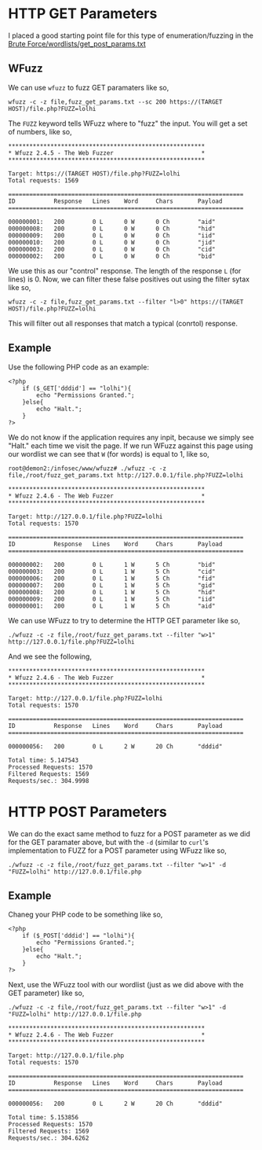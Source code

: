 # HTTP GET Parameters
I placed a good starting point file for this type of enumeration/fuzzing in the [Brute Force/wordlists/get_post_params.txt](https://github.com/weaknetlabs/Penetration-Testing-Grimoire/blob/master/Brute%20Force/wordlists/custom/get_post_params.txt) 
## WFuzz
We can use `wfuzz` to fuzz GET paramaters like so,
```
wfuzz -c -z file,fuzz_get_params.txt --sc 200 https://(TARGET HOST)/file.php?FUZZ=lolhi
```
The `FUZZ` keyword tells WFuzz where to "fuzz" the input. You will get a set of numbers, like so,
```
********************************************************
* Wfuzz 2.4.5 - The Web Fuzzer                         *
********************************************************

Target: https://(TARGET HOST)/file.php?FUZZ=lolhi
Total requests: 1569

===================================================================
ID           Response   Lines    Word     Chars       Payload
===================================================================

000000001:   200        0 L      0 W      0 Ch        "aid"
000000008:   200        0 L      0 W      0 Ch        "hid"
000000009:   200        0 L      0 W      0 Ch        "iid"
000000010:   200        0 L      0 W      0 Ch        "jid"
000000003:   200        0 L      0 W      0 Ch        "cid"
000000002:   200        0 L      0 W      0 Ch        "bid"
```
We use this as our "control" response. The length of the response `L` (for lines) is 0. Now, we can filter these false positives out using the filter sytax like so,
```
wfuzz -c -z file,fuzz_get_params.txt --filter "l>0" https://(TARGET HOST)/file.php?FUZZ=lolhi
```
This will filter out all responses that match a typical (conrtol) response.

## Example
Use the following PHP code as an example:
```
<?php
	if ($_GET['dddid'] == "lolhi"){
		echo "Permissions Granted.";
	}else{
		echo "Halt.";
	}
?>
```
We do not know if the application requires any inpit, because we simply see "Halt." each time we visit the page. 
If we run WFuzz against this page using our wordlist we can see that `W` (for words) is equal to 1, like so,
```
root@demon2:/infosec/www/wfuzz# ./wfuzz -c -z file,/root/fuzz_get_params.txt http://127.0.0.1/file.php?FUZZ=lolhi

********************************************************
* Wfuzz 2.4.6 - The Web Fuzzer                         *
********************************************************

Target: http://127.0.0.1/file.php?FUZZ=lolhi
Total requests: 1570

===================================================================
ID           Response   Lines    Word     Chars       Payload
===================================================================

000000002:   200        0 L      1 W      5 Ch        "bid"
000000003:   200        0 L      1 W      5 Ch        "cid"
000000006:   200        0 L      1 W      5 Ch        "fid"
000000007:   200        0 L      1 W      5 Ch        "gid"
000000008:   200        0 L      1 W      5 Ch        "hid"
000000009:   200        0 L      1 W      5 Ch        "iid"
000000001:   200        0 L      1 W      5 Ch        "aid"
```
We can use WFuzz to try to determine the HTTP GET parameter like so,
```
./wfuzz -c -z file,/root/fuzz_get_params.txt --filter "w>1" http://127.0.0.1/file.php?FUZZ=lolhi
```
And we see the following,
```
********************************************************
* Wfuzz 2.4.6 - The Web Fuzzer                         *
********************************************************

Target: http://127.0.0.1/file.php?FUZZ=lolhi
Total requests: 1570

===================================================================
ID           Response   Lines    Word     Chars       Payload
===================================================================

000000056:   200        0 L      2 W      20 Ch       "dddid"

Total time: 5.147543
Processed Requests: 1570
Filtered Requests: 1569
Requests/sec.: 304.9998

```
# HTTP POST Parameters
We can do the exact same method to fuzz for a POST parameter as we did for the GET paramater above, but with the `-d` (similar to `curl`'s implementation to FUZZ for a POST parameter using WFuzz like so,
```
./wfuzz -c -z file,/root/fuzz_get_params.txt --filter "w>1" -d "FUZZ=lolhi" http://127.0.0.1/file.php
```
## Example
Chaneg your PHP code to be something like so,
```
<?php
	if ($_POST['dddid'] == "lolhi"){
		echo "Permissions Granted.";
	}else{
		echo "Halt.";
	}
?>
```
Next, use the WFuzz tool with our wordlist (just as we did above with the GET parameter) like so,
```
./wfuzz -c -z file,/root/fuzz_get_params.txt --filter "w>1" -d "FUZZ=lolhi" http://127.0.0.1/file.php

********************************************************
* Wfuzz 2.4.6 - The Web Fuzzer                         *
********************************************************

Target: http://127.0.0.1/file.php
Total requests: 1570

===================================================================
ID           Response   Lines    Word     Chars       Payload
===================================================================

000000056:   200        0 L      2 W      20 Ch       "dddid"

Total time: 5.153856
Processed Requests: 1570
Filtered Requests: 1569
Requests/sec.: 304.6262

```
